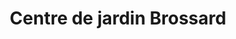 ---
title: "Centre de jardin Brossard"
url: /brossard/centre-de-jardin-brossard/
shop: garden centre
---